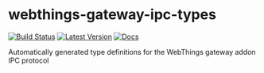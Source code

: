 # webthings-gateway-ipc-types

[![Build Status](https://github.com/tim-hellhake/webthings-gateway-ipc-types/workflows/Build/badge.svg)](https://github.com/tim-hellhake/webthings-gateway-ipc-types/actions?query=workflow%3ABuild)
[![Latest Version](https://img.shields.io/crates/v/webthings-gateway-ipc-types.svg)](https://crates.io/crates/webthings-gateway-ipc-types)
[![Docs](https://docs.rs/webthings-gateway-ipc-types/badge.svg)](https://tim-hellhake.github.io/webthings-gateway-ipc-types/webthings_gateway_ipc_types/index.html)

Automatically generated type definitions for the WebThings gateway addon IPC protocol
